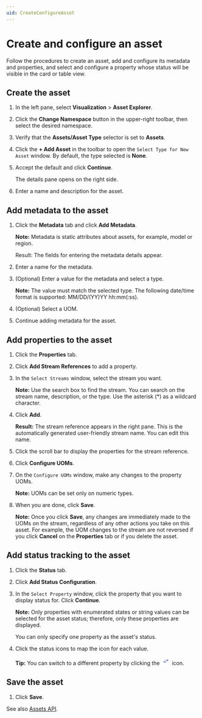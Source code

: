 ```yaml
---
uid: CreateConfigureAsset
---
```


# Create and configure an asset

Follow the procedures to create an asset, add and configure its metadata and properties, and select and configure a property whose status will be visible in the card or table view.

## Create the asset

1. In the left pane, select **Visualization** > **Asset Explorer**.
 
1. Click the **Change Namespace** button in the upper-right toolbar, then select the desired namespace.

1. Verify that the **Assets/Asset Type** selector is set to **Assets**.

1. Click the **+ Add Asset** in the toolbar to open the `Select Type for New Asset` window. By default, the type selected is **None**.

1. Accept the default and click **Continue**.

    The details pane opens on the right side. 

1. Enter a name and description for the asset.

## Add metadata to the asset

1. Click the **Metadata** tab and click **Add Metadata**.

    **Note:** Metadata is static attributes about assets, for example, model or region.

    Result: The fields for entering the metadata details appear. 

    <!-- We need a definition for metadata that covers its use in different OCS contexts. --> 

1. Enter a name for the metadata.

1. (Optional) Enter a value for the metadata and select a type.
   
    **Note:** The value must match the selected type. The following date/time format is supported: MM/DD/(YY)YY hh:mm(:ss).

    <!--WRITER NOTE: What date/time formats are supported? Is this the same as for PI Server? i.e., Microsoft standard date/time formats? -->

1. (Optional) Select a UOM.

1. Continue adding metadata for the asset. 


## Add properties to the asset

1. Click the **Properties** tab. 

1. Click **Add Stream References** to add a property.

1. In the `Select Streams` window, select the stream you want.
   
     **Note:** Use the search box to find the stream. You can search on the stream name, description, or the type. Use the asterisk (*)  as a wildcard character.

1. Click **Add**. 
  
   **Result:** The stream reference appears in the right pane. This is the automatically generated user-friendly stream name. You can edit this name.
         
1. Click the scroll bar to display the properties for the stream reference.
   
1. Click **Configure UOMs**. 

1. On the `Configure UOMs` window, make any changes to the property UOMs.

    **Note:** UOMs can be set only on numeric types.

1. When you are done, click **Save**.

    **Note:** Once you click **Save**, any changes are immediately made to the UOMs on the stream, regardless of any other actions you take on this asset. For example, the UOM changes to the stream are not reversed if you click **Cancel** on the **Properties** tab or if you delete the asset.

## Add status tracking to the asset

1. Click the **Status** tab.

2. Click **Add Status Configuration**.

3. In the `Select Property` window, click the property that you want to display status for. Click **Continue**.

    **Note:** Only properties with enumerated states or string values can be selected for the asset status;  therefore, only these properties are displayed. 

    You can only specify one property as the asset's status. 

1. Click the status icons to map the icon for each value.
    
    **Tip:** You can switch to a different property by clicking the ![Change property icon](images/change-property-icon.png) icon.

## Save the asset

1. Click **Save**. 

See also [Assets API](xref:Assets).
